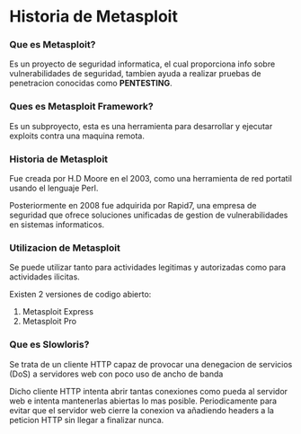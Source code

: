 # Historia de Metasploit
### Que es Metasploit?
Es un proyecto de seguridad informatica, el cual proporciona info sobre vulnerabilidades de seguridad, tambien ayuda a realizar pruebas de penetracion conocidas como **PENTESTING**.

### Ques es Metasploit Framework?
Es un subproyecto, esta es una herramienta para desarrollar y ejecutar exploits contra una maquina remota.

### Historia de Metasploit
Fue creada por H.D Moore en el 2003, como una herramienta de red portatil usando el lenguaje Perl. 

Posteriormente en 2008 fue adquirida por Rapid7, una empresa de seguridad que ofrece soluciones unificadas de gestion de vulnerabilidades en sistemas informaticos.

### Utilizacion de Metasploit
Se puede utilizar tanto para actividades legitimas y autorizadas como para actividades ilicitas.

Existen 2 versiones de codigo abierto:
1. Metasploit Express
2. Metasploit Pro

### Que es Slowloris?
Se trata de un cliente HTTP capaz de provocar una denegacion de servicios (DoS) a servidores web con poco uso de ancho de banda

Dicho cliente HTTP intenta abrir tantas conexiones como pueda al servidor web e intenta mantenerlas abiertas lo mas posible. Periodicamente para evitar que el servidor web cierre la conexion va añadiendo headers a la peticion HTTP sin llegar a finalizar nunca.









